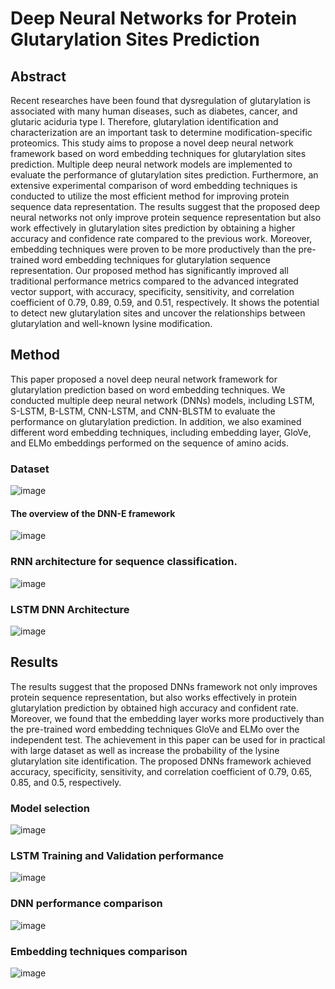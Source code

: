 # Deep Neural Networks for Protein Glutarylation Sites Prediction

## Abstract
Recent researches have been found that dysregulation of glutarylation is associated with many human diseases, such as diabetes, cancer, and glutaric aciduria type I. Therefore, glutarylation identification and characterization are an important task to determine modification-specific proteomics. This study aims to propose a novel deep neural network framework based on word embedding techniques for glutarylation sites prediction. Multiple deep neural network models are implemented to evaluate the performance of glutarylation sites prediction. Furthermore, an extensive experimental comparison of word embedding techniques is conducted to utilize the most efficient method for improving protein sequence data representation. The results suggest that the proposed deep neural networks not only improve protein sequence representation but also work effectively in glutarylation sites prediction by obtaining a higher accuracy and confidence rate compared to the previous work. Moreover, embedding techniques were proven to be more productively than the pre-trained word embedding techniques for glutarylation sequence representation. Our proposed method has significantly improved all traditional performance metrics compared to the advanced integrated vector support, with accuracy, specificity, sensitivity, and correlation coefficient of 0.79, 0.89, 0.59, and 0.51, respectively. It shows the potential to detect new glutarylation sites and uncover the relationships between glutarylation and well-known lysine modification. 

## Method
This paper proposed a novel deep neural network framework for glutarylation prediction based on word embedding techniques. 
We conducted multiple deep neural network (DNNs) models, including LSTM, S-LSTM, B-LSTM, CNN-LSTM, and CNN-BLSTM to evaluate the performance on glutarylation prediction. 
In addition, we also examined different word embedding techniques, including embedding layer, GloVe, and ELMo embeddings performed on the sequence of amino acids. 
### Dataset
![image](https://user-images.githubusercontent.com/16794121/158044320-fd49ac32-fdef-4afc-a286-3569a6bf61f8.png)
#### The overview of the DNN-E framework
![image](https://user-images.githubusercontent.com/16794121/158044321-19c75210-1faa-4326-875f-fda25761ced9.png)
### RNN architecture for sequence classification.
![image](https://user-images.githubusercontent.com/16794121/158044326-1349cd94-d78c-4ffe-bd35-822b18c8b211.png)
### LSTM DNN Architecture
![image](https://user-images.githubusercontent.com/16794121/158044362-0b730964-1aa2-460a-9e5f-cba3dad324f9.png)

## Results
The results suggest that the proposed DNNs framework not only improves protein sequence representation, but also works effectively in protein glutarylation prediction by obtained high accuracy and confident rate. Moreover, we found that the embedding layer works more productively than the pre-trained word embedding techniques GloVe and ELMo over the independent test. The achievement in this paper can be used for in practical with large dataset as well as increase the probability of the lysine glutarylation site identification. The proposed DNNs framework achieved accuracy, specificity, sensitivity, and correlation coefficient of 0.79, 0.65, 0.85, and 0.5, respectively. 
### Model selection
![image](https://user-images.githubusercontent.com/16794121/158044375-3a34fcb0-96c2-4ae0-abe6-3823b43e0e1e.png)
### LSTM Training and Validation performance
![image](https://user-images.githubusercontent.com/16794121/158044398-f3776e8f-2ac9-4533-a9ca-31316edfdd96.png)
### DNN performance comparison
![image](https://user-images.githubusercontent.com/16794121/158044402-3fd9aa91-9ae9-4705-96ec-86360f344a4f.png)
### Embedding techniques comparison
![image](https://user-images.githubusercontent.com/16794121/158044415-d80e1660-5322-4fe1-b511-cea45633eaf4.png)



